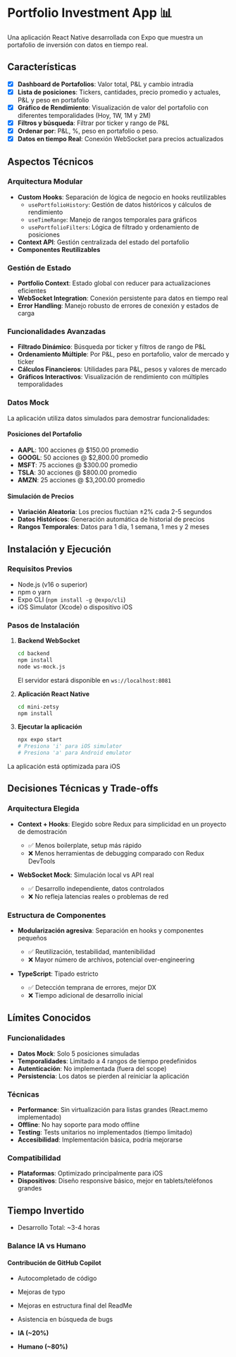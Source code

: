# Portfolio Investment App 📊

Una aplicación React Native desarrollada con Expo que muestra un portafolio de inversión con datos en tiempo real.


## Características

- [X] **Dashboard de Portafolios**: Valor total, P&L y cambio intradía
- [X] **Lista de posiciones**: Tickers, cantidades, precio promedio y actuales, P&L y peso en portafolio
- [X] **Gráfico de Rendimiento**: Visualización de valor del portafolio con diferentes temporalidades (Hoy, 1W, 1M y 2M)
- [X] **Filtros y búsqueda**: Filtrar por ticker y rango de P&L
- [X] **Ordenar por**: P&L, %, peso en portafolio o peso.
- [X] **Datos en tiempo Real**: Conexión WebSocket para precios actualizados

## Aspectos Técnicos

### Arquitectura Modular
- **Custom Hooks**: Separación de lógica de negocio en hooks reutilizables
  - `usePortfolioHistory`: Gestión de datos históricos y cálculos de rendimiento
  - `useTimeRange`: Manejo de rangos temporales para gráficos
  - `usePortfolioFilters`: Lógica de filtrado y ordenamiento de posiciones
- **Context API**: Gestión centralizada del estado del portafolio
- **Componentes Reutilizables**

### Gestión de Estado
- **Portfolio Context**: Estado global con reducer para actualizaciones eficientes
- **WebSocket Integration**: Conexión persistente para datos en tiempo real
- **Error Handling**: Manejo robusto de errores de conexión y estados de carga

### Funcionalidades Avanzadas
- **Filtrado Dinámico**: Búsqueda por ticker y filtros de rango de P&L
- **Ordenamiento Múltiple**: Por P&L, peso en portafolio, valor de mercado y ticker
- **Cálculos Financieros**: Utilidades para P&L, pesos y valores de mercado
- **Gráficos Interactivos**: Visualización de rendimiento con múltiples temporalidades

### Datos Mock

La aplicación utiliza datos simulados para demostrar funcionalidades:

#### Posiciones del Portafolio
- **AAPL**: 100 acciones @ $150.00 promedio
- **GOOGL**: 50 acciones @ $2,800.00 promedio 
- **MSFT**: 75 acciones @ $300.00 promedio
- **TSLA**: 30 acciones @ $800.00 promedio
- **AMZN**: 25 acciones @ $3,200.00 promedio

#### Simulación de Precios
- **Variación Aleatoria**: Los precios fluctúan ±2% cada 2-5 segundos
- **Datos Históricos**: Generación automática de historial de precios
- **Rangos Temporales**: Datos para 1 día, 1 semana, 1 mes y 2 meses

## Instalación y Ejecución

### Requisitos Previos
- Node.js (v16 o superior)
- npm o yarn
- Expo CLI (`npm install -g @expo/cli`)
- iOS Simulator (Xcode) o dispositivo iOS

### Pasos de Instalación

1. **Backend WebSocket**
   ```bash
   cd backend
   npm install
   node ws-mock.js
   ```
   El servidor estará disponible en `ws://localhost:8081`

2. **Aplicación React Native**
   ```bash
   cd mini-zetsy
   npm install
   ```

3. **Ejecutar la aplicación**
   ```bash
   npx expo start
   # Presiona 'i' para iOS simulator
   # Presiona 'a' para Android emulator
   ```
  La aplicación está optimizada para iOS

## Decisiones Técnicas y Trade-offs

### Arquitectura Elegida
- **Context + Hooks**: Elegido sobre Redux para simplicidad en un proyecto de demostración
  - ✅ Menos boilerplate, setup más rápido
  - ❌ Menos herramientas de debugging comparado con Redux DevTools

- **WebSocket Mock**: Simulación local vs API real
  - ✅ Desarrollo independiente, datos controlados
  - ❌ No refleja latencias reales o problemas de red

### Estructura de Componentes
- **Modularización agresiva**: Separación en hooks y componentes pequeños
  - ✅ Reutilización, testabilidad, mantenibilidad
  - ❌ Mayor número de archivos, potencial over-engineering

- **TypeScript**: Tipado estricto
  - ✅ Detección temprana de errores, mejor DX
  - ❌ Tiempo adicional de desarrollo inicial

## Límites Conocidos

### Funcionalidades
- **Datos Mock**: Solo 5 posiciones simuladas
- **Temporalidades**: Limitado a 4 rangos de tiempo predefinidos
- **Autenticación**: No implementada (fuera del scope)
- **Persistencia**: Los datos se pierden al reiniciar la aplicación

### Técnicas
- **Performance**: Sin virtualización para listas grandes (React.memo implementado)
- **Offline**: No hay soporte para modo offline
- **Testing**: Tests unitarios no implementados (tiempo limitado)
- **Accesibilidad**: Implementación básica, podría mejorarse

### Compatibilidad
- **Plataformas**: Optimizado principalmente para iOS
- **Dispositivos**: Diseño responsive básico, mejor en tablets/teléfonos grandes

## Tiempo Invertido

-  Desarrollo Total: ~3-4 horas

### Balance IA vs Humano
  #### Contribución de GitHub Copilot
  - Autocompletado de código
  - Mejoras de typo
  - Mejoras en estructura final del ReadMe
  - Asistencia en búsqueda de bugs

- **IA (~20%)**
- **Humano (~80%)**
